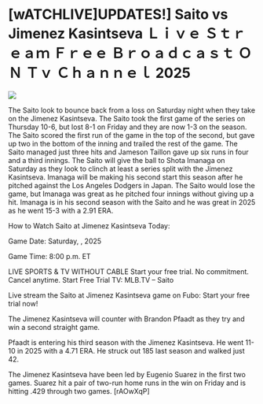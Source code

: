 # [wATCHLIVE]UPDATES!] Saito vs Jimenez Kasintseva Ｌｉｖｅ Ｓｔｒｅａｍ Ｆｒｅｅ Ｂｒｏａｄｃａｓｔ ＯＮ Ｔｖ Ｃｈａｎｎｅｌ  2025  
  
  
[![](https://i.imgur.com/qSNzIqt.png)](https://movie.rssnews.media/dOnidSa.php)  
  
The Saito look to bounce back from a loss on Saturday night when they take on the Jimenez Kasintseva. The Saito took the first game of the series on Thursday 10-6, but lost 8-1 on Friday and they are now 1-3 on the season. The Saito scored the first run of the game in the top of the second, but gave up two in the bottom of the inning and trailed the rest of the game. The Saito managed just three hits and Jameson Taillon gave up six runs in four and a third innings. The Saito will give the ball to Shota Imanaga on Saturday as they look to clinch at least a series split with the Jimenez Kasintseva. Imanaga will be making his second start this season after he pitched against the Los Angeles Dodgers in Japan. The Saito would lose the game, but Imanaga was great as he pitched four innings without giving up a hit. Imanaga is in his second season with the Saito and he was great in 2025 as he went 15-3 with a 2.91 ERA.

How to Watch Saito at Jimenez Kasintseva Today:

Game Date: Saturday, , 2025

Game Time: 8:00 p.m. ET

LIVE SPORTS & TV WITHOUT CABLE
Start your free trial. No commitment. Cancel anytime.
Start Free Trial
TV: MLB.TV – Saito

Live stream the Saito at Jimenez Kasintseva game on Fubo: Start your free trial now!

The Jimenez Kasintseva will counter with Brandon Pfaadt as they try and win a second straight game.

Pfaadt is entering his third season with the Jimenez Kasintseva. He went 11-10 in 2025 with a 4.71 ERA. He struck out 185 last season and walked just 42.

The Jimenez Kasintseva have been led by Eugenio Suarez in the first two games. Suarez hit a pair of two-run home runs in the win on Friday and is hitting .429 through two games. [rAOwXqP]
